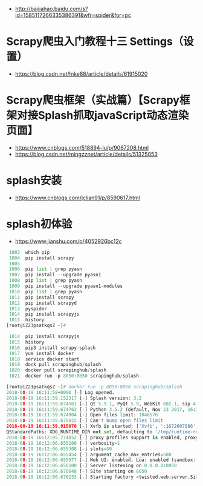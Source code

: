 * http://baijiahao.baidu.com/s?id=1585117266335386391&wfr=spider&for=pc
# Scrapy爬虫入门教程十三 Settings（设置）
* https://blog.csdn.net/Inke88/article/details/61915020
# Scrapy爬虫框架（实战篇）【Scrapy框架对接Splash抓取javaScript动态渲染页面】
* https://www.cnblogs.com/518894-lu/p/9067208.html
* https://blog.csdn.net/mingzznet/article/details/51325053
# splash安装
* https://www.cnblogs.com/jclian91/p/8590617.html
# splash初体验
* https://www.jianshu.com/p/4052926bc12c

```python
 1003  which pip
 1004  pip install scrapy 
 1005   
 1006  pip list | grep pyasn
 1007  pip install --upgrade pyasn1
 1008  pip list | grep pyasn
 1009  pip install --upgrade pyasn1-modules  
 1010  pip list | grep pyasn
 1011  pip install scrapy 
 1012  pip install scrapyd
 1013  pyspider
 1014  pip install scrapyjs
 1015  history
[root@iZ23psatkqsZ ~]# 
```
```c
 1014  pip install scrapyjs
 1015  history
 1016  pip3 install scrapy-splash
 1017  yum install docker
 1018  service docker start
 1019  dock pull scrapinghub/splash
 1020  docker pull scrapinghub/splash
 1021  docker run -p 8050:8050 scrapinghub/splash
```
```python
[root@iZ23psatkqsZ ~]# docker run -p 8050:8050 scrapinghub/splash
2018-08-19 16:11:58+0000 [-] Log opened.
2018-08-19 16:11:59.152317 [-] Splash version: 3.2
2018-08-19 16:11:59.674561 [-] Qt 5.9.1, PyQt 5.9, WebKit 602.1, sip 4.19.3, Twisted 16.1.1, Lua 5.2
2018-08-19 16:11:59.674763 [-] Python 3.5.2 (default, Nov 23 2017, 16:37:01) [GCC 5.4.0 20160609]
2018-08-19 16:11:59.674904 [-] Open files limit: 1048576
2018-08-19 16:11:59.675022 [-] Can't bump open files limit
2018-08-19 16:11:59.915070 [-] Xvfb is started: ['Xvfb', ':1672607086', '-screen', '0', '1024x768x24', '-nolisten', 'tcp']
QStandardPaths: XDG_RUNTIME_DIR not set, defaulting to '/tmp/runtime-root'
2018-08-19 16:12:05.774052 [-] proxy profiles support is enabled, proxy profiles path: /etc/splash/proxy-profiles
2018-08-19 16:12:06.655100 [-] verbosity=1
2018-08-19 16:12:06.655308 [-] slots=50
2018-08-19 16:12:06.655454 [-] argument_cache_max_entries=500
2018-08-19 16:12:06.655977 [-] Web UI: enabled, Lua: enabled (sandbox: enabled)
2018-08-19 16:12:06.656100 [-] Server listening on 0.0.0.0:8050
2018-08-19 16:12:06.670048 [-] Site starting on 8050
2018-08-19 16:12:06.670233 [-] Starting factory <twisted.web.server.Site object at 0x7f567a3157f0>
```
